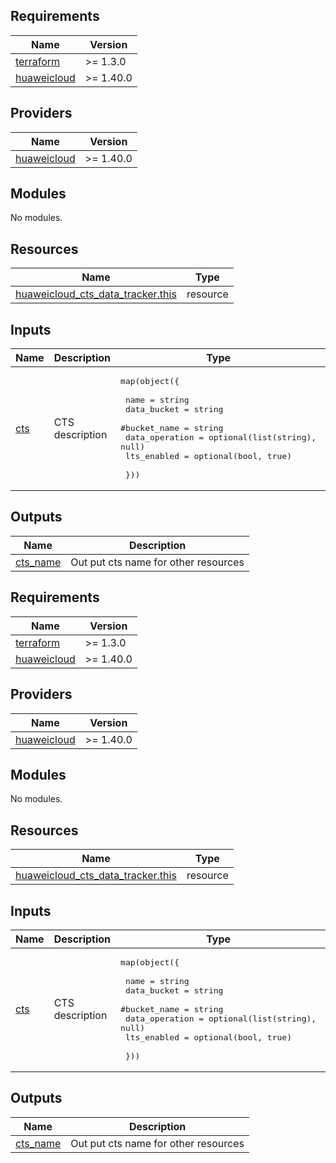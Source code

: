 ## Requirements

| Name | Version |
|------|---------|
| <a name="requirement_terraform"></a> [terraform](#requirement\_terraform) | >= 1.3.0 |
| <a name="requirement_huaweicloud"></a> [huaweicloud](#requirement\_huaweicloud) | >= 1.40.0 |

## Providers

| Name | Version |
|------|---------|
| <a name="provider_huaweicloud"></a> [huaweicloud](#provider\_huaweicloud) | >= 1.40.0 |

## Modules

No modules.

## Resources

| Name | Type |
|------|------|
| [huaweicloud_cts_data_tracker.this](https://registry.terraform.io/providers/huaweicloud/huaweicloud/latest/docs/resources/cts_data_tracker) | resource |

## Inputs

| Name | Description | Type | Default | Required |
|------|-------------|------|---------|:--------:|
| <a name="input_cts"></a> [cts](#input\_cts) | CTS description | <pre>map(object({<br><br>    name           = string<br>    data_bucket    = string<br>    #bucket_name    = string<br>    data_operation = optional(list(string), null)<br>    lts_enabled    = optional(bool, true)<br><br>  }))</pre> | n/a | yes |

## Outputs

| Name | Description |
|------|-------------|
| <a name="output_cts_name"></a> [cts\_name](#output\_cts\_name) | Out put cts name for other resources |

<!-- BEGIN_TF_DOCS -->
## Requirements

| Name | Version |
|------|---------|
| <a name="requirement_terraform"></a> [terraform](#requirement\_terraform) | >= 1.3.0 |
| <a name="requirement_huaweicloud"></a> [huaweicloud](#requirement\_huaweicloud) | >= 1.40.0 |

## Providers

| Name | Version |
|------|---------|
| <a name="provider_huaweicloud"></a> [huaweicloud](#provider\_huaweicloud) | >= 1.40.0 |

## Modules

No modules.

## Resources

| Name | Type |
|------|------|
| [huaweicloud_cts_data_tracker.this](https://registry.terraform.io/providers/huaweicloud/huaweicloud/latest/docs/resources/cts_data_tracker) | resource |

## Inputs

| Name | Description | Type | Default | Required |
|------|-------------|------|---------|:--------:|
| <a name="input_cts"></a> [cts](#input\_cts) | CTS description | <pre>map(object({<br><br>    name           = string<br>    data_bucket    = string<br>    #bucket_name    = string<br>    data_operation = optional(list(string), null)<br>    lts_enabled    = optional(bool, true)<br><br>  }))</pre> | n/a | yes |

## Outputs

| Name | Description |
|------|-------------|
| <a name="output_cts_name"></a> [cts\_name](#output\_cts\_name) | Out put cts name for other resources |
<!-- END_TF_DOCS -->